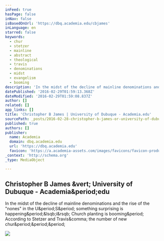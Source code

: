 ```yaml
---
inFeed: true
hasPage: false
inNav: false
isBasedOnUrl: 'https://dbq.academia.edu/cbjames'
inLanguage: en
starred: false
keywords:
  - chur
  - stetzer
  - mainline
  - abstract
  - theological
  - travis
  - denominations
  - midst
  - evangelism
  - booming
description: 'In the midst of the decline of mainline denominations and the rise of the "nones" in the U.S. something surprising is happening.[i] Church planting is booming. According to Stetzer and Travis, the number of new chur...'
datePublished: '2016-02-29T01:59:13.368Z'
dateModified: '2016-02-29T01:59:08.837Z'
author: []
related: []
app_links: []
title: 'Christopher B James | University of Dubuque - Academia.edu'
sourcePath: _posts/2016-02-28-christopher-b-james-or-university-of-dubuque-academiaedu.md
published: true
authors: []
publisher:
  name: Academia
  domain: dbq.academia.edu
  url: 'https://dbq.academia.edu'
  favicon: 'https://a.academia-assets.com/images/favicons/favicon-production.ico'
_context: 'http://schema.org'
_type: MediaObject

---
```

<article style=""><h1>Christopher B James &amp;vert; University of Dubuque - Academia&amp;period;edu</h1><p>In the midst of the decline of mainline denominations and the rise of the "nones" in the U&amp;period;S&amp;period; something surprising is happening&amp;period;&amp;lsqb;i&amp;rsqb; Church planting is booming&amp;period; According to Stetzer and Travis&amp;comma; the number of new chur&amp;period;&amp;period;&amp;period;</p><img src="https://0.academia-photos.com/5068033/2211058/2589389/s200_christopher.james.jpg" /></article>